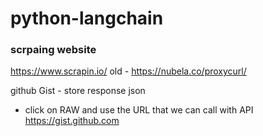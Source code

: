 # python-langchain

### scrpaing website
https://www.scrapin.io/
old - https://nubela.co/proxycurl/

github Gist - store response json
- click on RAW and use the URL that we can call with API 
https://gist.github.com